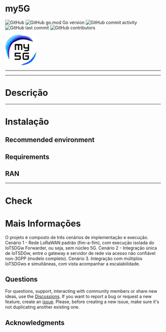 # my5G

<!-- TODO: replace the repo name below `template` with your repo name -->
![GitHub](https://img.shields.io/github/license/my5G/template?color=blue) 
![GitHub go.mod Go version](https://img.shields.io/github/go-mod/go-version/my5G/template)
![GitHub commit activity](https://img.shields.io/github/commit-activity/m/my5G/template) 
![GitHub last commit](https://img.shields.io/github/last-commit/my5G/template)
![GitHub contributors](https://img.shields.io/github/contributors/my5G/template)

<img width="20%" src="static/img/my5g-logo.png" alt="my5g-core"/>

----
<!-- TODO: add here general description of the project -->
----
# Descrição

<!-- TODO: add here steps to install the project -->

----
# Instalação

## Recommended environment

## Requirements

## RAN 

----
# Check

<!-- TODO: add here steps to test the project --->

# Mais Informações
  O projeto é composto de três cenários de implementação e execução.
  Cenário 1 - Rede LoRaWAN padrão (fim-a-fim), com execução isolada do IoTSDGw Forwarder, ou seja, sem núcleo 5G.
  Cenário 2 - Integração única de IoTSDGw, entre o gateway e servidor de rede via acesso não confiável non-3GPP (modelo completo).
  Cenário 3. Integração com múltiplos IoTSDGws e simultâneas, com vista acompanhar a escalabilidade.

<!-- TODO: add here other comments that may be important (Optional) !-->

## Questions
 
For questions, support, interacting with community members or share new ideas, use the [Discussions](../../discussions). If you want to report a bug or request a new feature, create an [issue](../../issues/new). Please, before creating a new issue, make sure it's not duplicating another existing one.

## Acknowledgments

<!-- TODO: add here acknowledges to other projects used or external contributors -->
